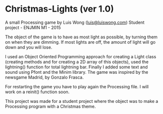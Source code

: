# Christmas-Lights (ver 1.0)
A small Processing game by Luis Wong (luis@luiswong.com)
Student project - ENJMIN M1 - 2015

The object of the game is to have as most light as possible, by turning them on when they are dimming. 
If most lights are off, the amount of light will go down and you will lose.
 
I used an Object Oriented Programming approach for creating a Light class (creating methods and for creating a 2D array of this objects), used the lightning() function for total lightning bar. Finally I added some text and sound using Pfont and the Minim library. The game was inspired by the newsgame Madrid, by Gonzalo Frasca.

For restarting the game you have to play again the Processing file.
I will work on a reinit() function soon.

This project was made for a student project where the object was to make a Processing program with a Christmas theme.
